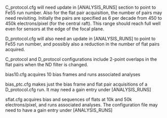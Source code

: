 C_protocol.cfg will need update in [ANALYSIS_RUNS] section to point to Fe55 run number.  Also
for the flat pair acquisition, the number of pairs may need
revisiting.  Initially the pairs are specified as 6 per decade from 450 to 450k electrons/pixel
(for the central raft).  This range should reach full well even for sensors at the edge of the
focal plane.

D_protocol.cfg will also need an update in [ANALYSIS_RUNS] to point to Fe55 run number, and possibly
also a reduction in the number of flat pairs acquired.

C_protocol and D_protocol configurations include 2-point overlaps in the flat pairs when the ND
filter is changed.

bias10.cfg acquires 10 bias frames and runs associated analyses

bias_ptc.cfg makes just the bias frame and flat pair acquisitions of a D_protocol.cfg run.  It may need a gain entry under [ANALYSIS_RUNS]

sflat.cfg acquires bias and sequences of flats at 10k and 50k electrons/pixel, and runs associated
analyses.  The configuration file may need to have a gain entry under [ANALYSIS_RUNS]
